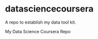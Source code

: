 datasciencecoursera
===================
A repo to establish my data tool kit. 

My Data Science Coursera Repo
